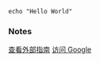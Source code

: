 ```shell
echo "Hello World"
```

### Notes

[查看外部指南](https://www.baidu.com)
[访问 Google](https://www.google.com)